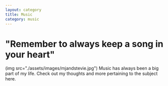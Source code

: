 ```yaml
---
layout: category
title: Music
category: music
---
```


# "Remember to always keep a song in your heart"
(img src="./assets/images/mjandstevie.jpg")
Music has always been a big part of my life. Check out my thoughts and more pertaining to the subject here.
